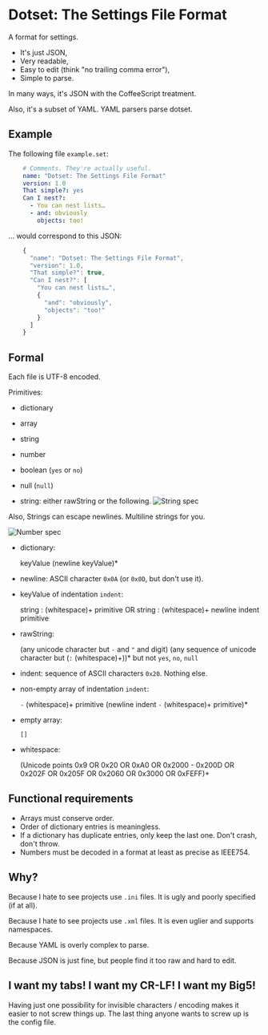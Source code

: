 Dotset: The Settings File Format
================================

A format for settings.

- It's just JSON,
- Very readable,
- Easy to edit (think "no trailing comma error"),
- Simple to parse.

In many ways, it's JSON with the CoffeeScript treatment.

Also, it's a subset of YAML. YAML parsers parse dotset.


## Example

The following file `example.set`:

```yaml
    # Comments. They're actually useful.
    name: "Dotset: The Settings File Format"
    version: 1.0
    That simple?: yes
    Can I nest?:
      - You can nest lists…
      - and: obviously
        objects: too!
```

… would correspond to this JSON:

```javascript
    {
      "name": "Dotset: The Settings File Format",
      "version": 1.0,
      "That simple?": true,
      "Can I nest?": [
        "You can nest lists…",
        {
          "and": "obviously",
          "objects": "too!"
        }
      ]
    }
```


## Formal

Each file is UTF-8 encoded.

Primitives:

- dictionary
- array
- string
- number
- boolean (`yes` or `no`)
- null (`null`)

- string: either rawString or the following.
![String spec](http://json.org/string.gif)

Also, Strings can escape newlines. Multiline strings for you.

![Number spec](http://json.org/number.gif)

- dictionary:

    keyValue (newline keyValue)*

- newline: ASCII character `0x0A` (or `0x0D`, but don't use it).

- keyValue of indentation `indent`:

    string : (whitespace)+ primitive
    OR
    string : (whitespace)+ newline indent primitive

- rawString:

    (any unicode character but `-` and `"` and digit)
    (any sequence of unicode character but (`:` (whitespace)+))*
    but not `yes`, `no`, `null`

- indent: sequence of ASCII characters `0x20`. Nothing else.

- non-empty array of indentation `indent`:

    `-` (whitespace)+ primitive (newline indent `-` (whitespace)+ primitive)*

- empty array:

    `[]`

- whitespace:

    (Unicode points 0x9 OR 0x20 OR 0xA0 OR 0x2000 - 0x200D OR 0x202F OR 0x205F
    OR 0x2060 OR 0x3000 OR 0xFEFF)+


## Functional requirements

- Arrays must conserve order.
- Order of dictionary entries is meaningless.
- If a dictionary has duplicate entries, only keep the last one.
  Don't crash, don't throw.
- Numbers must be decoded in a format at least as precise as IEEE754.


## Why?

Because I hate to see projects use `.ini` files. It is ugly and poorly specified
(if at all).

Because I hate to see projects use `.xml` files. It is even uglier and supports
namespaces.

Because YAML is overly complex to parse.

Because JSON is just fine, but people find it too raw and hard to edit.


## I want my tabs! I want my CR-LF! I want my Big5!

Having just one possibility for invisible characters / encoding makes it easier
to not screw things up. The last thing anyone wants to screw up is the config
file.
